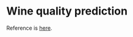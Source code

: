 # Wine quality prediction
Reference is [here](https://www.kaggle.com/uciml/red-wine-quality-cortez-et-al-2009).
